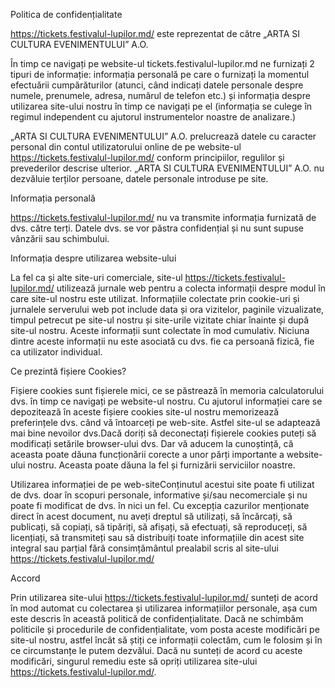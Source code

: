 Politica de confidențialitate


https://tickets.festivalul-lupilor.md/ este reprezentat de către „ARTA SI CULTURA EVENIMENTULUI” A.O.



În timp ce navigați pe website-ul tickets.festivalul-lupilor.md ne furnizați 2 tipuri de informație: informația personală pe care o furnizați la momentul efectuării cumpărăturilor (atunci, când indicați datele personale despre numele, prenumele, adresa, numărul de telefon etc.) și informația despre utilizarea site-ului nostru în timp ce navigați pe el (informația se culege în regimul independent cu ajutorul instrumentelor noastre de analizare.)



„ARTA SI CULTURA EVENIMENTULUI” A.O. prelucrează datele cu caracter personal din contul utilizatorului online de pe website-ul https://tickets.festivalul-lupilor.md/ conform principiilor, regulilor și prevederilor descrise ulterior. „ARTA SI CULTURA EVENIMENTULUI” A.O. nu dezvăluie terților persoane, datele personale introduse pe site.



Informația personală


https://tickets.festivalul-lupilor.md/ nu va transmite informația furnizată de dvs. către terți. Datele dvs. se vor păstra confidențial și nu sunt supuse vânzării sau schimbului.



Informația despre utilizarea website-ului


La fel ca și alte site-uri comerciale, site-ul https://tickets.festivalul-lupilor.md/ utilizează jurnale web pentru a colecta informații despre modul în care site-ul nostru este utilizat. Informațiile colectate prin cookie-uri și jurnalele serverului web pot include data și ora vizitelor, paginile vizualizate, timpul petrecut pe site-ul nostru și site-urile vizitate chiar înainte și după site-ul nostru. Aceste informații sunt colectate în mod cumulativ. Niciuna dintre aceste informații nu este asociată cu dvs. fie ca persoană fizică, fie ca utilizator individual.



Ce prezintă fișiere Cookies?


Fișiere cookies sunt fișierele mici, ce se păstrează în memoria calculatorului dvs. în timp ce navigați pe website-ul nostru. Cu ajutorul informației care se depozitează în aceste fișiere cookies site-ul nostru memorizează preferințele dvs. când vă întoarceți pe web-site. Astfel site-ul se adaptează mai bine nevoilor dvs.Dacă doriți să deconectați fișierele cookies puteți să modificați setările browser-ului dvs. Dar vă aducem la cunoștință, că aceasta poate dăuna funcționării corecte a unor părți importante a website-ului nostru. Aceasta poate dăuna la fel și furnizării serviciilor noastre.



Utilizarea informației de pe web-siteConținutul acestui site poate fi utilizat de dvs. doar în scopuri personale, informative și/sau necomerciale și nu poate fi modificat de dvs. în nici un fel. Cu excepția cazurilor menționate direct în acest document, nu aveți dreptul să utilizați, să încărcați, să publicați, să copiați, să tipăriți, să afișați, să efectuați, să reproduceți, să licențiați, să transmiteți sau să distribuiți toate informațiile din acest site integral sau parțial fără consimțământul prealabil scris al site-ului https://tickets.festivalul-lupilor.md/



Accord


Prin utilizarea site-ului https://tickets.festivalul-lupilor.md/ sunteți de acord în mod automat cu colectarea și utilizarea informațiilor personale, așa cum este descris în această politică de confidențialitate. Dacă ne schimbăm politicile și procedurile de confidențialitate, vom posta aceste modificări pe site-ul nostru, astfel încât să știți ce informații colectăm, cum le folosim și în ce circumstanțe le putem dezvălui. Dacă nu sunteți de acord cu aceste modificări, singurul remediu este să opriți utilizarea site-ului https://tickets.festivalul-lupilor.md/.